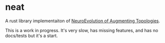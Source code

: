 # neat

A rust library implementaiton of [NeuroEvolution of Augmenting Topologies](http://nn.cs.utexas.edu/downloads/papers/stanley.ec02.pdf).

This is a work in progress. It's very slow, has missing features, and has no docs/tests but it's a start.
